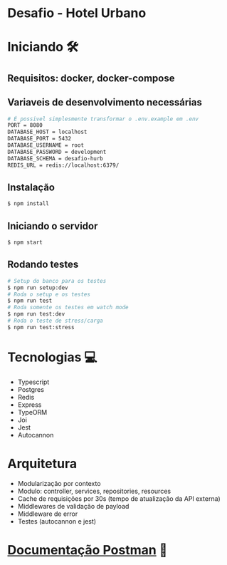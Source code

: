# Desafio - Hotel Urbano

# Iniciando 🛠

## Requisitos: docker, docker-compose

## Variaveis de desenvolvimento necessárias
```bash
# É possivel simplesmente transformar o .env.example em .env
PORT = 8080
DATABASE_HOST = localhost
DATABASE_PORT = 5432
DATABASE_USERNAME = root
DATABASE_PASSWORD = development
DATABASE_SCHEMA = desafio-hurb
REDIS_URL = redis://localhost:6379/
```

## Instalação
```bash
$ npm install
```
## Iniciando o servidor
```bash
$ npm start
```

## Rodando testes
```bash
# Setup do banco para os testes
$ npm run setup:dev
# Roda o setup e os testes
$ npm run test
# Roda somente os testes em watch mode
$ npm run test:dev
# Roda o teste de stress/carga
$ npm run test:stress
```

# Tecnologias 💻

- Typescript
- Postgres
- Redis
- Express
- TypeORM
- Joi
- Jest
- Autocannon

# Arquitetura

- Modularização por contexto
- Modulo: controller, services, repositories, resources
- Cache de requisições por 30s (tempo de atualização da API externa)
- Middlewares de validação de payload
- Middleware de error
- Testes (autocannon e jest)

# [Documentação Postman](./doc/Desafio%20Hotel%20Urbano.postman_collection.json) 📖